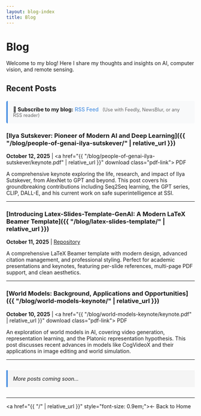 ```yaml
---
layout: blog-index
title: Blog
---
```


# Blog

Welcome to my blog! Here I share my thoughts and insights on AI, computer vision, and remote sensing.

## Recent Posts

<div style="margin: 1.5em 0; padding: 1em; background: #f8f9fa; border-left: 4px solid #4a90e2; border-radius: 4px;">
  <strong>📮 Subscribe to my blog:</strong>
  <a href="{{ "/feed.xml" | relative_url }}" style="color: #4a90e2; text-decoration: none; font-weight: 500;">RSS Feed</a>
  <span style="color: #666; font-size: 0.9em; margin-left: 0.5em;">(Use with Feedly, NewsBlur, or any RSS reader)</span>
</div>

### [Ilya Sutskever: Pioneer of Modern AI and Deep Learning]({{ "/blog/people-of-genai-ilya-sutskever/" | relative_url }})

**October 12, 2025** | <a href="{{ "/blog/people-of-genai-ilya-sutskever/keynote.pdf" | relative_url }}" download class="pdf-link"><i class="fas fa-file-pdf"></i> PDF</a>

A comprehensive keynote exploring the life, research, and impact of Ilya Sutskever, from AlexNet to GPT and beyond. This post covers his groundbreaking contributions including Seq2Seq learning, the GPT series, CLIP, DALL-E, and his current work on safe superintelligence at SSI.

---

### [Introducing Latex-Slides-Template-GenAI: A Modern LaTeX Beamer Template]({{ "/blog/latex-slides-template/" | relative_url }})

**October 11, 2025** | <a href="https://github.com/Bili-Sakura/Latex-Slides-Template-GenAI" target="_blank" class="pdf-link"><i class="fab fa-github"></i> Repository</a>

A comprehensive LaTeX Beamer template with modern design, advanced citation management, and professional styling. Perfect for academic presentations and keynotes, featuring per-slide references, multi-page PDF support, and clean aesthetics.

---

### [World Models: Background, Applications and Opportunities]({{ "/blog/world-models-keynote/" | relative_url }})

**October 10, 2025** | <a href="{{ "/blog/world-models-keynote/keynote.pdf" | relative_url }}" download class="pdf-link"><i class="fas fa-file-pdf"></i> PDF</a>

An exploration of world models in AI, covering video generation, representation learning, and the Platonic representation hypothesis. This post discusses recent advances in models like CogVideoX and their applications in image editing and world simulation.

---

<div style="margin: 2em 0; padding: 1em; background: #f5f5f5; border-left: 4px solid #4a90e2;">
  <em>More posts coming soon...</em>
</div>

---

<a href="{{ "/" | relative_url }}" style="font-size: 0.9em;">← Back to Home</a>
